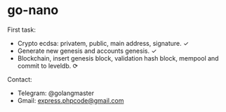 # go-nano

First task:

* Crypto ecdsa: privatem, public, main address, signature. ✓ 
* Generate new genesis and accounts genesis. ✓
* Blockchain, insert genesis block, validation hash block, mempool and commit to leveldb. ⟳

Contact: 

* Telegram: @golangmaster
* Gmail: express.phpcode@gmail.com
